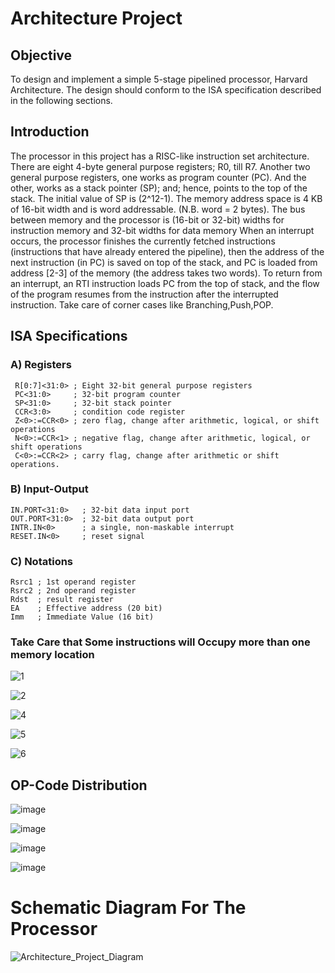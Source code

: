# Architecture Project

## Objective

To design and implement a simple 5-stage pipelined processor, Harvard Architecture.
The design should conform to the ISA specification described in the following sections.

## Introduction

The processor in this project has a RISC-like instruction set architecture. There are eight 4-byte
general purpose registers; R0, till R7. Another two general purpose registers, one works as program
counter (PC). And the other, works as a stack pointer (SP); and; hence, points to the top of the
stack. The initial value of SP is (2^12-1). The memory address space is 4 KB of 16-bit width and
is word addressable. (N.B. word = 2 bytes). The bus between memory and the processor is
(16-bit or 32-bit) widths for instruction memory and 32-bit widths for data memory
When an interrupt occurs, the processor finishes the currently fetched instructions (instructions that
have already entered the pipeline), then the address of the next instruction (in PC) is saved on top of
the stack, and PC is loaded from address [2-3] of the memory (the address takes two words). To
return from an interrupt, an RTI instruction loads PC from the top of stack, and the flow of the
program resumes from the instruction after the interrupted instruction. Take care of corner cases
like Branching,Push,POP.

## ISA Specifications

### A) Registers

```
 R[0:7]<31:0> ; Eight 32-bit general purpose registers
 PC<31:0>     ; 32-bit program counter
 SP<31:0>     ; 32-bit stack pointer
 CCR<3:0>     ; condition code register
 Z<0>:=CCR<0> ; zero flag, change after arithmetic, logical, or shift operations
 N<0>:=CCR<1> ; negative flag, change after arithmetic, logical, or shift operations
 C<0>:=CCR<2> ; carry flag, change after arithmetic or shift operations.
 ```
 
### B) Input-Output

```
IN.PORT<31:0>   ; 32-bit data input port
OUT.PORT<31:0>  ; 32-bit data output port
INTR.IN<0>      ; a single, non-maskable interrupt
RESET.IN<0>     ; reset signal
```

### C) Notations 

```
Rsrc1 ; 1st operand register
Rsrc2 ; 2nd operand register
Rdst  ; result register
EA    ; Effective address (20 bit)
Imm   ; Immediate Value (16 bit)
```
### Take Care that Some instructions will Occupy more than one memory location

![1](https://user-images.githubusercontent.com/44317150/84581966-3dd9f900-ade6-11ea-8e57-753ee808d2d6.PNG)

![2](https://user-images.githubusercontent.com/44317150/84581999-aa54f800-ade6-11ea-8a17-31d225994e26.PNG)

![4](https://user-images.githubusercontent.com/44317150/84582008-cc4e7a80-ade6-11ea-9af5-b08482c7163e.PNG)

![5](https://user-images.githubusercontent.com/44317150/84582023-f9029200-ade6-11ea-94a1-8a497fe4f2d5.PNG)

![6](https://user-images.githubusercontent.com/44317150/84582048-2f401180-ade7-11ea-95d7-c595946eaee7.PNG)


## OP-Code Distribution
![image](https://user-images.githubusercontent.com/44317150/84581827-847b2380-ade5-11ea-8741-14b5f15a3cfe.png)

![image](https://user-images.githubusercontent.com/44317150/84582069-631b3700-ade7-11ea-8d07-02d28ebf6e9e.png)

![image](https://user-images.githubusercontent.com/44317150/84582075-729a8000-ade7-11ea-8c41-d2b1138c7a4c.png)

![image](https://user-images.githubusercontent.com/44317150/84582076-7f1ed880-ade7-11ea-8da6-1a700e0d612f.png)

# Schematic Diagram For The Processor
![Architecture_Project_Diagram](https://user-images.githubusercontent.com/44317150/84582099-e177d900-ade7-11ea-8de6-c92bd6cb8206.jpg)

